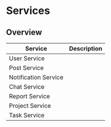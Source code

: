 # Services

## Overview

| Service              | Description |
| -------------------- | ----------- |
| User Service         |             |
| Post Service         |             |
| Notification Service |             |
| Chat Service         |             |
| Report Service       |             |
| Project Service      |             |
| Task Service         |             |
